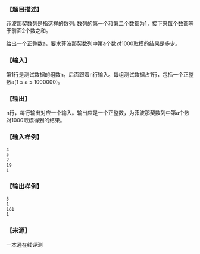 ### 【题目描述】

菲波那契数列是指这样的数列: 数列的第一个和第二个数都为1，接下来每个数都等于前面2个数之和。

给出一个正整数a，要求菲波那契数列中第a个数对1000取模的结果是多少。

### 【输入】

第1行是测试数据的组数n，后面跟着n行输入。每组测试数据占1行，包括一个正整数a(1 ≤ a ≤ 1000000)。

### 【输出】

n行，每行输出对应一个输入。输出应是一个正整数，为菲波那契数列中第a个数对1000取模得到的结果。

### 【输入样例】

```
4
5
2
19
1
```

### 【输出样例】

```
5
1
181
1
```


### 【来源】

一本通在线评测 
